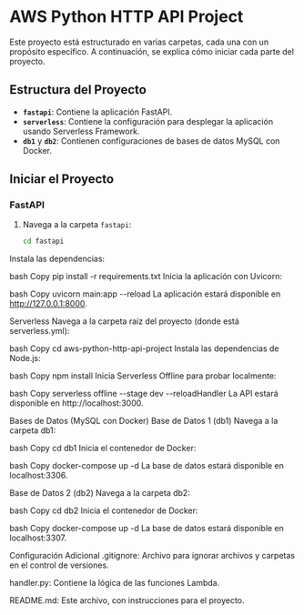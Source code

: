 # AWS Python HTTP API Project

Este proyecto está estructurado en varias carpetas, cada una con un propósito específico. A continuación, se explica cómo iniciar cada parte del proyecto.

## Estructura del Proyecto

- **`fastapi`**: Contiene la aplicación FastAPI.
- **`serverless`**: Contiene la configuración para desplegar la aplicación usando Serverless Framework.
- **`db1`** y **`db2`**: Contienen configuraciones de bases de datos MySQL con Docker.

## Iniciar el Proyecto

### FastAPI

1. Navega a la carpeta `fastapi`:
   ```bash
   cd fastapi
Instala las dependencias:

bash
Copy
pip install -r requirements.txt
Inicia la aplicación con Uvicorn:

bash
Copy
uvicorn main:app --reload
La aplicación estará disponible en http://127.0.0.1:8000.

Serverless
Navega a la carpeta raíz del proyecto (donde está serverless.yml):

bash
Copy
cd aws-python-http-api-project
Instala las dependencias de Node.js:

bash
Copy
npm install
Inicia Serverless Offline para probar localmente:

bash
Copy
serverless offline --stage dev --reloadHandler
La API estará disponible en http://localhost:3000.

Bases de Datos (MySQL con Docker)
Base de Datos 1 (db1)
Navega a la carpeta db1:

bash
Copy
cd db1
Inicia el contenedor de Docker:

bash
Copy
docker-compose up -d
La base de datos estará disponible en localhost:3306.

Base de Datos 2 (db2)
Navega a la carpeta db2:

bash
Copy
cd db2
Inicia el contenedor de Docker:

bash
Copy
docker-compose up -d
La base de datos estará disponible en localhost:3307.

Configuración Adicional
.gitignore: Archivo para ignorar archivos y carpetas en el control de versiones.

handler.py: Contiene la lógica de las funciones Lambda.

README.md: Este archivo, con instrucciones para el proyecto.
